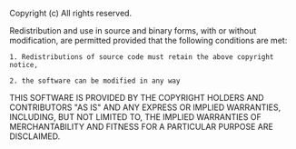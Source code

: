 
Copyright (c) 
All rights reserved.

Redistribution and use in source and binary forms, with or without modification,
are permitted provided that the following conditions are met:

    1. Redistributions of source code must retain the above copyright notice,
     
    2. the software can be modified in any way 


THIS SOFTWARE IS PROVIDED BY THE COPYRIGHT HOLDERS AND CONTRIBUTORS "AS IS" AND
ANY EXPRESS OR IMPLIED WARRANTIES, INCLUDING, BUT NOT LIMITED TO, THE IMPLIED
WARRANTIES OF MERCHANTABILITY AND FITNESS FOR A PARTICULAR PURPOSE ARE
DISCLAIMED.
